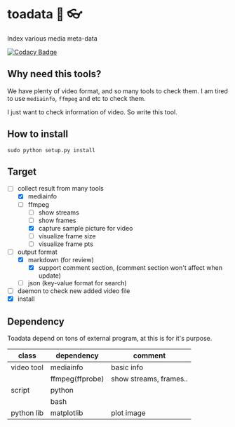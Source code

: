 # toadata :frog: :eyeglasses:

Index various media meta-data

[![Codacy Badge](https://api.codacy.com/project/badge/Grade/fec14c25e255475b8023f5f8e3818d2d)](https://www.codacy.com/app/lujing-zui/toadata?utm_source=github.com&amp;utm_medium=referral&amp;utm_content=liuyang1/toadata&amp;utm_campaign=Badge_Grade)

## Why need this tools?

We have plenty of video format, and so many tools to check them. I am tired to use `mediainfo`, `ffmpeg` and etc to check them.

I just want to check information of video. So write this tool.

## How to install

```
sudo python setup.py install
```

## Target

- [ ] collect result from many tools
    - [x] mediainfo
    - [ ] ffmpeg
        - [ ] show streams
        - [ ] show frames
        - [x] capture sample picture for video
        - [ ] visualize frame size
        - [ ] visualize frame pts
- [ ] output format
    - [x] markdown (for review)
        - [x] support comment section, (comment section won't affect when update)
    - [ ] json (key-value format for search)
- [ ] daemon to check new added video file
- [x] install

## Dependency

Toadata depend on tons of external program, at this is for it's purpose.

| class      | dependency      | comment                |
|------------|-----------------|------------------------|
| video tool | mediainfo       | basic info             |
|            | ffmpeg(ffprobe) | show streams, frames.. |
| script     | python          |                        |
|            | bash            |                        |
| python lib | matplotlib      | plot image             |
